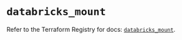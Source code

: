 # `databricks_mount`

Refer to the Terraform Registry for docs: [`databricks_mount`](https://registry.terraform.io/providers/databricks/databricks/1.58.0/docs/resources/mount).
